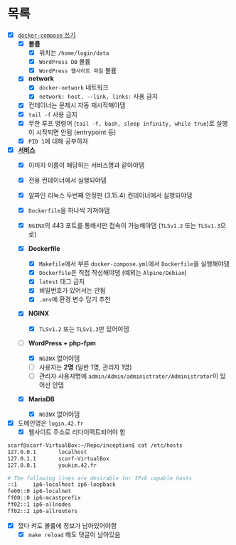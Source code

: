 # 목록

- [x] [`docker-compose` 쓰기](docker-compose.md)
  - [x] **볼륨**
    - [x] 위치는 `/home/login/data`
    - [x] `WordPress DB` 볼륨
    - [x] `WordPress 웹사이트 파일` 볼륨

  - [x] **network**
    - [x] `docker-network` 네트워크
    - [x] `network: host, --link, links:` 사용 금지

  - [x] 컨테이너는 문제시 자동 재시작해야댐
  - [x] `tail -f` 사용 금지
  - [x] 무한 루프 명령어 (`tail -f, bash, sleep infinity, while true`)로 실행이 시작되면 안됨 (entrypoint 등)
  - [x] `PID 1`에 대해 공부하자

- [x] [**서비스**](service.md)
  - [x] 이미지 이름이 해당하는 서비스명과 같아야댐
  - [x] 전용 컨테이너에서 실행되야댐
  - [x] 알파인 리눅스 두번쨰 안정판 (3.15.4) 컨테이너에서 실행되야댐
  - [x] `Dockerfile`을 하나씩 가져야댐
  - [x] `NGINX`의 443 포트를 통해서만 접속이 가능해야댐 (`TLSv1.2` 또는 `TLSv1.3`으로)

  - [x] **Dockerfile**
    - [x] `Makefile`에서 부른 `docker-compose.yml`에서 `Dockerfile`을 실행해야댐
    - [x] `Dockerfile`은 직접 작성해야댐 (예외는 `Alpine/Debian`)
    - [x] `latest` 태그 금지
    - [x] 비밀번호가 있어서는 안됨
    - [x] `.env`에 환경 변수 담기 추천

  - [x] **NGINX**
    - [x] `TLSv1.2` 또는 `TLSv1.3`만 있어야댐

  - [ ] **WordPress + php-fpm**
    - [x] `NGINX` 없어야댐
    - [ ] 사용자는 **2명** (일반 1명, 관리자 1명)
    - [ ] 관리자 사용자명에 `admin/Admin/administrator/Administrator`이 있어선 안댐

  - [x] **MariaDB**
    - [x] `NGINX` 없어야댐

- [x] 도메인명은 `login.42.fr`
  - [x] 웹사이트 주소로 리다이렉트되어야 함

```bash
scarf@scarf-VirtualBox:~/Repo/inception$ cat /etc/hosts
127.0.0.1       localhost
127.0.1.1       scarf-VirtualBox
127.0.0.1       youkim.42.fr

# The following lines are desirable for IPv6 capable hosts
::1     ip6-localhost ip6-loopback
fe00::0 ip6-localnet
ff00::0 ip6-mcastprefix
ff02::1 ip6-allnodes
ff02::2 ip6-allrouters
```

- [x] 껐다 켜도 볼륨에 정보가 남아있어야함
  - [x] `make reload` 해도 댓글이 남아있음
